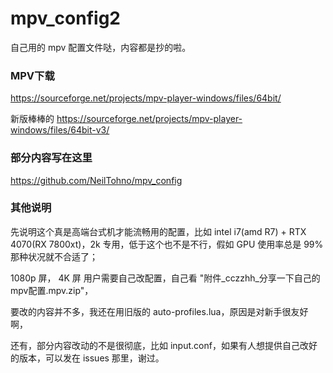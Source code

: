 # mpv_config2
自己用的 mpv 配置文件哒，内容都是抄的啦。

###  MPV下载
https://sourceforge.net/projects/mpv-player-windows/files/64bit/

新版棒棒的
https://sourceforge.net/projects/mpv-player-windows/files/64bit-v3/

### 部分内容写在这里
https://github.com/NeilTohno/mpv_config

### 其他说明
先说明这个真是高端台式机才能流畅用的配置，比如 intel i7(amd R7) + RTX 4070(RX 7800xt)，2k 专用，低于这个也不是不行，假如 GPU 使用率总是 99% 那种状况就不合适了；

1080p 屏， 4K 屏 用户需要自己改配置，自己看 "附件_cczzhh_分享一下自己的mpv配置.mpv.zip"，

要改的内容并不多，我还在用旧版的 auto-profiles.lua，原因是对新手很友好啊，

还有，部分内容改动的不是很彻底，比如 input.conf，如果有人想提供自己改好的版本，可以发在 issues 那里，谢过。

